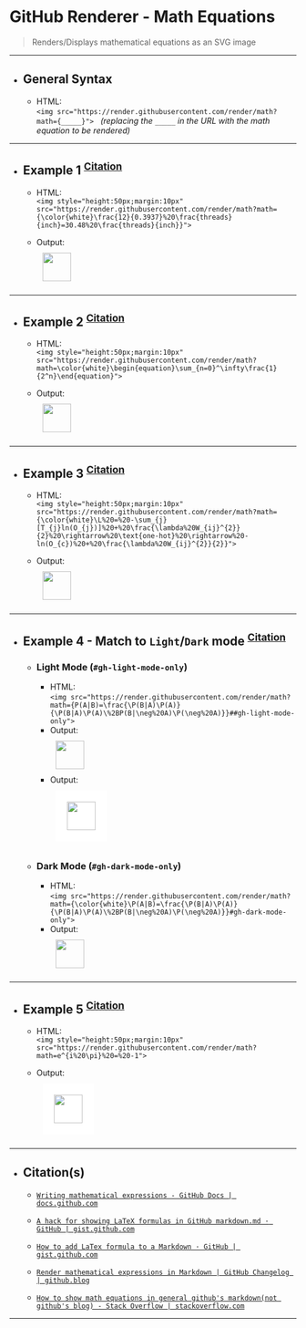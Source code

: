 <!-- ------------------------------------------------------------ -->
<!-- https://github.com/mcavallo-git/Coding/blob/main/git/github_render-math-equations.md -->
<!-- ------------------------------------------------------------ -->

# GitHub Renderer - Math Equations
  > Renders/Displays mathematical equations as an SVG image

<!-- ------------------------------ -->

<!-- 
- <img style="height:50px;margin:10px;background:white;padding:20px;"  src="https://render.githubusercontent.com/render/math?math=x%2by">
- <img style="height:50px;margin:10px;background:black;padding:20px;"  src="https://render.githubusercontent.com/render/math?math={\color{white}x-y}">
- <img style="height:50px;margin:10px;background:black;padding:20px;"  src="https://render.githubusercontent.com/render/math?math={\color{white}x+y}">
- <img style="height:50px;margin:10px;background:black;padding:20px;"  src="https://render.githubusercontent.com/render/math?math={\color{white}x%2dy}">
- <img style="height:50px;margin:10px;background:black;padding:20px;"  src="https://render.githubusercontent.com/render/math?math={\color{white}x%2by}">
- <img style="height:50px;margin:10px;background:black;padding:20px;"  src="https://render.githubusercontent.com/render/math?math={\color{white} x = y}">


<img style="height:50px;margin:10px" src="https://render.githubusercontent.com/render/math?math={\color{white}\P(A|B)=\frac{\P(B|A)\P(A)}{\P(B|A)\P(A)\%2BP(B|\neg%20A)\P(\neg%20A)}}#gh-dark-mode-only">

<img style="height:50px;margin:10px" src="https://render.githubusercontent.com/render/math?math={\color{white}\P(A|B)=\frac{\P(B|A)\P(A)}{\P(B|A)\P(A)\%2BP(B|\neg%20A)\P(\neg%20A)}}#gh-dark-mode-only">
 -->

<!--
math={
\color{white}
\P(A|B)=
\frac{\P(B|A)\P(A)}
{\P(B|A)\P(A)\%2BP(B|\neg%20A)\P(\neg%20A)}
}
-->


<!-- ------------------------------ -->

***
- ## General Syntax
  - HTML:<br />```<img src="https://render.githubusercontent.com/render/math?math={_____}">```&nbsp;&nbsp;&nbsp;*(replacing the `_____` in the URL with the math equation to be rendered)*
  

<!-- ------------------------------ -->

***
- ## Example 1 <sup><a href="https://github.com/mcavallo-git/Coding/search?q=schrader">Citation</a></sup>

  - HTML:<br />```<img style="height:50px;margin:10px" src="https://render.githubusercontent.com/render/math?math={\color{white}\frac{12}{0.3937}%20\frac{threads}{inch}=30.48%20\frac{threads}{inch}}">```

  - Output:<br /><img style="height:50px;margin:10px" src="https://render.githubusercontent.com/render/math?math={\color{white}\frac{12}{0.3937}%20\frac{threads}{inch}=30.48%20\frac{threads}{inch}}">

<!-- ------------------------------ -->

***
- ## Example 2 <sup><a href="https://tex.stackexchange.com/q/566327">Citation</a></sup>

  - HTML:<br />```<img style="height:50px;margin:10px" src="https://render.githubusercontent.com/render/math?math=\color{white}\begin{equation}\sum_{n=0}^\infty\frac{1}{2^n}\end{equation}">```

  - Output:<br /><img style="height:50px;margin:10px" src="https://render.githubusercontent.com/render/math?math=\color{white}\begin{equation}\sum_{n=0}^\infty\frac{1}{2^n}\end{equation}">

<!-- ------------------------------ -->

***
- ## Example 3 <sup><a href="https://gist.github.com/a-rodin/fef3f543412d6e1ec5b6cf55bf197d7b?permalink_comment_id=4051474#gistcomment-4051474">Citation</a></sup>

  - HTML:<br />```<img style="height:50px;margin:10px" src="https://render.githubusercontent.com/render/math?math={\color{white}\L%20=%20-\sum_{j}[T_{j}ln(O_{j})]%20+%20\frac{\lambda%20W_{ij}^{2}}{2}%20\rightarrow%20\text{one-hot}%20\rightarrow%20-ln(O_{c})%20+%20\frac{\lambda%20W_{ij}^{2}}{2}}">```

  - Output:<br /><img style="height:50px;margin:10px" src="https://render.githubusercontent.com/render/math?math={\color{white}\L%20=%20-\sum_{j}[T_{j}ln(O_{j})]%20+%20\frac{\lambda%20W_{ij}^{2}}{2}%20\rightarrow%20\text{one-hot}%20\rightarrow%20-ln(O_{c})%20+%20\frac{\lambda%20W_{ij}^{2}}{2}}">

<!-- ------------------------------ -->

***
- ## Example 4 - Match to `Light`/`Dark` mode <sup><a href="https://gist.github.com/a-rodin/fef3f543412d6e1ec5b6cf55bf197d7b?permalink_comment_id=4117952#gistcomment-4117952">Citation</a></sup>
  - ### Light Mode (`#gh-light-mode-only`)
    - HTML:<br />```<img src="https://render.githubusercontent.com/render/math?math={P(A|B)=\frac{\P(B|A)\P(A)}{\P(B|A)\P(A)\%2BP(B|\neg%20A)\P(\neg%20A)}}##gh-light-mode-only">```
    - Output:<br /><img style="height:50px;margin:10px" src="https://render.githubusercontent.com/render/math?math={P(A|B)=\frac{\P(B|A)\P(A)}{\P(B|A)\P(A)\%2BP(B|\neg%20A)\P(\neg%20A)}}##gh-light-mode-only">
    - Output:<br /><img style="height:50px;margin:10px;background:white;padding:20px;" src="https://render.githubusercontent.com/render/math?math={P(A|B)=\frac{\P(B|A)\P(A)}{\P(B|A)\P(A)\%2BP(B|\neg%20A)\P(\neg%20A)}}#">
  - ### Dark Mode (`#gh-dark-mode-only`)
    - HTML:<br />```<img src="https://render.githubusercontent.com/render/math?math={\color{white}\P(A|B)=\frac{\P(B|A)\P(A)}{\P(B|A)\P(A)\%2BP(B|\neg%20A)\P(\neg%20A)}}#gh-dark-mode-only">```
    - Output:<br /><img style="height:50px;margin:10px" src="https://render.githubusercontent.com/render/math?math={\color{white}\P(A|B)=\frac{\P(B|A)\P(A)}{\P(B|A)\P(A)\%2BP(B|\neg%20A)\P(\neg%20A)}}#gh-dark-mode-only">

<!-- ------------------------------ -->

***
- ## Example 5 <sup><a href="https://gist.github.com/VictorNS69/1c952045825eac1b5e4d9fc84ad9d384">Citation</a></sup>

  - HTML:<br />```<img style="height:50px;margin:10px" src="https://render.githubusercontent.com/render/math?math=e^{i%20\pi}%20=%20-1">```

  - Output:<br /><img style="height:50px;margin:10px;background:white;padding:20px;" src="https://render.githubusercontent.com/render/math?math=e^{i%20\pi}%20=%20-1">

<!-- ------------------------------ -->

***
- ## Citation(s)

  - [`Writing mathematical expressions - GitHub Docs | docs.github.com`](https://docs.github.com/en/get-started/writing-on-github/working-with-advanced-formatting/writing-mathematical-expressions)

  - [`A hack for showing LaTeX formulas in GitHub markdown.md · GitHub | gist.github.com`](https://gist.github.com/a-rodin/fef3f543412d6e1ec5b6cf55bf197d7b)

  - [`How to add LaTex formula to a Markdown · GitHub | gist.github.com`](https://gist.github.com/VictorNS69/1c952045825eac1b5e4d9fc84ad9d384)

  - [`Render mathematical expressions in Markdown | GitHub Changelog | github.blog`](https://github.blog/changelog/2022-05-19-render-mathematical-expressions-in-markdown/)

  - [`How to show math equations in general github's markdown(not github's blog) - Stack Overflow | stackoverflow.com`](https://stackoverflow.com/a/73641530)

<!-- ------------------------------ -->

***
